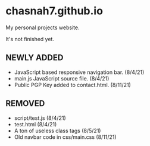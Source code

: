 # chasnah7.github.io

My personal projects website.

It's not finished yet.

## NEWLY ADDED

- JavaScript based responsive navigation bar. (8/4/21)
- main.js JavaScript source file. (8/4/21)
- Public PGP Key added to contact.html. (8/11/21)

## REMOVED

- script/test.js (8/4/21)
- test.html (8/4/21)
- A ton of useless class tags (8/5/21)
- Old navbar code in css/main.css (8/11/21)
